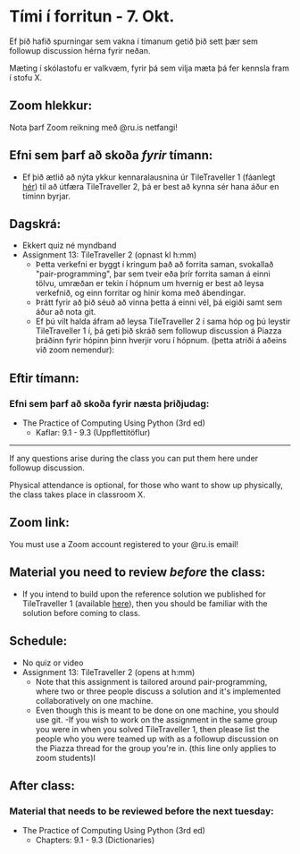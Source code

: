 # Tími í forritun - 7. Okt.
Ef þið hafið spurningar sem vakna í tímanum getið þið sett þær sem followup discussion hérna fyrir neðan.

Mæting í skólastofu er valkvæm, fyrir þá sem vilja mæta þá fer kennsla fram í stofu X.

## Zoom hlekkur:

Nota þarf Zoom reikning með @ru.is netfangi!

## Efni sem þarf að skoða ***fyrir*** tímann:

- Ef þið ætlið að nýta ykkur kennaralausnina úr TileTraveller 1 (fáanlegt [hér](https://github.com/reykjavik-university/2021-3-T-111-PROG/blob/main/assignments/tiletraveller/tiletraveller.py)) til að útfæra TileTraveller 2, þá er best að kynna sér hana áður en tíminn byrjar.

## Dagskrá:

- Ekkert quiz né myndband
- Assignment 13: TileTraveller 2 (opnast kl h:mm)
    - Þetta verkefni er byggt í kringum það að forrita saman, svokallað "pair-programming", þar sem tveir eða þrír forrita saman á einni tölvu, umræðan er tekin í hópnum um hvernig er best að leysa verkefnið, og einn forritar og hinir koma með ábendingar.
    - Þrátt fyrir að þið séuð að vinna þetta á einni vél, þá eigiði samt sem áður að nota git.
    - Ef þú vilt halda áfram að leysa TileTraveller 2 í sama hóp og þú leystir TileTraveller 1 í, þá geti þið skráð sem followup discussion á Piazza þráðinn fyrir hópinn þinn hverjir voru í hópnum. (þetta atriði á aðeins við zoom nemendur):

## Eftir tímann:

### Efni sem þarf að skoða fyrir næsta þriðjudag:

- The Practice of Computing Using Python (3rd ed)
    - Kaflar: 9.1 - 9.3 (Uppflettitöflur)

---

If any questions arise during the class you can put them here under followup discussion.

Physical attendance is optional, for those who want to show up physically, the class takes place in classroom X.

## Zoom link:

You must use a Zoom account registered to your @ru.is email!

## Material you need to review ***before*** the class:

- If you intend to build upon the reference solution we published for TileTraveller 1 (available [here](https://github.com/reykjavik-university/2021-3-T-111-PROG/blob/main/assignments/tiletraveller/tiletraveller.py)), then you should be familiar with the solution before coming to class.

## Schedule:

- No quiz or video
- Assignment 13: TileTraveller 2 (opens at h:mm)
    - Note that this assignment is tailored around pair-programming, where two or three people discuss a solution and it's implemented collaboratively on one machine.
    - Even though this is meant to be done on one machine, you should use git.
    -If you wish to work on the assignment in the same group you were in when you solved TileTraveller 1, then please list the people who you were teamed up with as a followup discussion on the Piazza thread for the group you're in. (this line only applies to zoom students)I


## After class:

### Material that needs to be reviewed before the next tuesday:

- The Practice of Computing Using Python (3rd ed)
    - Chapters: 9.1 - 9.3 (Dictionaries)
